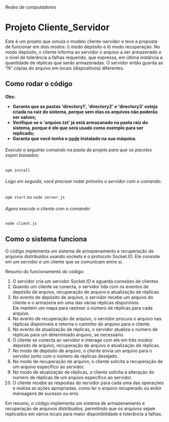 ###### Redes de computadores
# Projeto Cliente_Servidor 
<p> Este é um projeto que simula o modelo cliente-servidor e
teve a proposta de funcionar em dois modos: i) modo depósito e ii) modo recuperação. No
modo depósito, o cliente informa ao servidor o arquivo a ser armazenado e o nível
de tolerância a falhas requerido, que expressa, em última instância a quantidade
de réplicas que serão armazenadas. O servidor então guarda as “N” cópias do
arquivo em locais (dispositivos) diferentes.</p>

## Como rodar o código
<strong> <h4> Obs: 
- Garanta que as pastas 'directory1', 'directory2' e 'directory3' esteja criada na raiz do sistema, porque sem elas os arquivos não poderão ser salvos;
- Verifique se o 'arquivo.txt' já está armazanado na pasta raiz do sistema, porque é ele que será usado como exemplo para ser replicado;
- Garanta que você tenha o [node](https://nodejs.org/en/download) instalado na sua máquina. </h5> </strong>
###### Execute o seguinte comando na pasta do projeto para que os pacotes sejam baixados: <br>
``npm install``
###### Logo em seguida, você precisar rodar primeiro o servidor com o comando: <br>
``npm start`` ou ``node server.js``
###### Agora execute o cliente com o comando: <br>
``node client.js``

## Como o sistema funciona

<p>O código implementa um sistema de armazenamento e recuperação de arquivos distribuídos usando sockets e o protocolo Socket.IO. Ele consiste em um servidor e um cliente que se comunicam entre si.

Resumo do funcionamento do código:
<ol>
<li> O servidor cria um servidor Socket.IO e aguarda conexões de clientes.</li>
<li> Quando um cliente se conecta, o servidor lida com os eventos de depósito de arquivo, recuperação de arquivo e atualização de réplicas.</li>
<li> No evento de depósito de arquivo, o servidor recebe um arquivo do cliente e o armazena em uma das várias réplicas disponíveis.</li> Ele mantém um mapa para rastrear o número de réplicas para cada arquivo.</li>
<li> No evento de recuperação de arquivo, o servidor procura o arquivo nas réplicas disponíveis e retorna o caminho do arquivo para o cliente.</li>
<li> No evento de atualização de réplicas, o servidor atualiza o número de réplicas para um determinado arquivo, se necessário.</li>
<li> O cliente se conecta ao servidor e interage com ele em três modos: depósito de arquivo, recuperação de arquivo e atualização de réplicas.</li>
<li> No modo de depósito de arquivo, o cliente envia um arquivo para o servidor junto com o número de réplicas desejado.</li>
<li> No modo de recuperação de arquivo, o cliente solicita a recuperação de um arquivo específico ao servidor.</li>
<li> No modo de atualização de réplicas, o cliente solicita a alteração do número de réplicas de um arquivo específico ao servidor.</li>
<li> O cliente recebe as respostas do servidor para cada uma das operações e realiza as ações apropriadas, como ler o arquivo recuperado ou exibir mensagens de sucesso ou erro.</li>
</ol>
Em resumo, o código implementa um sistema de armazenamento e recuperação de arquivos distribuídos, permitindo que os arquivos sejam replicados em vários locais para maior disponibilidade e tolerância a falhas.</p>

